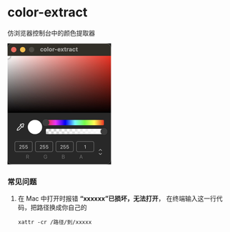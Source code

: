 # color-extract

仿浏览器控制台中的颜色提取器

<img src='https://github.com/lhf6623/colorExtract/raw/main/public/color-extract.jpg' width='232' />

### 常见问题

1. 在 Mac 中打开时报错 **“xxxxxx”已损坏，无法打开**， 在终端输入这一行代码，把路径换成你自己的

   ```shell
   xattr -cr /路径/到/xxxxx
   ```

   
